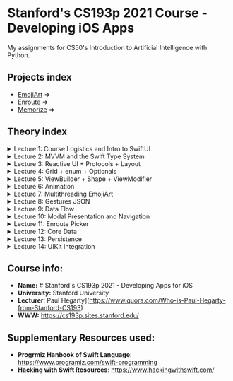 # Stanford's CS193p 2021 Course - Developing iOS Apps

My assignments for CS50's Introduction to Artificial Intelligence with Python.

## Projects index

<!--ts-->

- [EmojiArt](./EmojiArt) =>
- [Enroute](./Enroute) =>
- [Memorize](./Memorize) =>
<!--te-->

## Theory index

<details>
<summary>Lecture 1: Course Logistics and Intro to SwiftUI
</summary>

[Video](https://youtu.be/jbtqIBpUG7g)

[Slides](./documents/Slides/l1.pdf)

</details>

<details>
<summary>Lecture 2: MVVM and the Swift Type System
</summary>

[Video](https://youtu.be/4GjXq2Sr55Q)

- [MVVM](https://youtu.be/4GjXq2Sr55Q?t=40)
- [struct vs class](https://youtu.be/4GjXq2Sr55Q?t=1205)
- [Copy on write](https://youtu.be/4GjXq2Sr55Q?t=1248)
- [Generics](https://youtu.be/4GjXq2Sr55Q?t=1730)
- [Functions as Types](https://youtu.be/4GjXq2Sr55Q?t=1971)

[Slides](./documents/Slides/l2.pdf)

[Reading 1](./documents/Readings/r1.pdf)

[Assignment 1](./documents/Assignments/a1.pdf)

</details>

<details>
<summary>Lecture 3: Reactive UI + Protocols + Layout
</summary>

[Video](https://youtu.be/SIYdYpPXil4)

- [Protocols](https://youtu.be/SIYdYpPXil4?t=2065)
- [Protocols and Generics](https://youtu.be/SIYdYpPXil4?t=2694)
- [Layout](https://youtu.be/SIYdYpPXil4?t=3176)
- [GeometryReader](https://youtu.be/SIYdYpPXil4?t=4207)

[Slides](./documents/Slides/l3.pdf)

</details>

<details>
<summary>Lecture 4: Grid + enum + Optionals
</summary>

[Video](https://youtu.be/eHEeWzFP6O4)

- [@esacping](https://www.youtube.com/watch?v=eHEeWzFP6O4&feature=youtu.be&t=515)
- [enum](https://youtu.be/eHEeWzFP6O4?t=1973)
- [Optional](https://youtu.be/eHEeWzFP6O4?t=2453)
- [Equatable](https://youtu.be/eHEeWzFP6O4?t=3808)

[Slides](./documents/Slides/l4.pdf)

[Reading 2](./documents/Readings/r2.pdf)

[Assignment 2](./documents/Assignments/a2.pdf)

</details>

<details>
<summary>Lecture 5: ViewBuilder + Shape + ViewModifier
</summary>

[Video](https://www.youtube.com/watch?v=oDKDGCRdSHc)

- [private(set)](https://youtu.be/oDKDGCRdSHc?t=282)
- [@ViewBuilder](https://youtu.be/oDKDGCRdSHc?t=725)
- [Shape](https://youtu.be/oDKDGCRdSHc?t=1226)
- [ViewModifier](https://youtu.be/oDKDGCRdSHc?t=2555)

[Slides](./documents/Slides/l5.pdf)

</details>

<details>
<summary>Lecture 6: Animation
</summary>

[Video](https://www.youtube.com/watch?v=3krC2c56ceQ)

- [Property Observer](https://youtu.be/3krC2c56ceQ?t=43)
- [@State](https://youtu.be/3krC2c56ceQ?t=119)
- [Implicit("automatic") Animation](https://youtu.be/3krC2c56ceQ?t=716)
- [Explicit Animation](https://youtu.be/3krC2c56ceQ?t=1048)
- [Explicit Animation Demo](https://youtu.be/3krC2c56ceQ?t=3055)
- [Transitions](https://youtu.be/3krC2c56ceQ?t=1253)
- [AnimatableModifier](https://youtu.be/3krC2c56ceQ?t=3856)

[Slides](./documents/Slides/l6.pdf)

[Reading 3](./documents/Readings/r3.pdf)

[Assignment 3](./documents/Assignments/a3.pdf)

</details>

<details>
<summary>Lecture 7: Multithreading EmojiArt
</summary>

[Video](https://youtu.be/tmx-OwkBWxA)

- [Multithreading](https://youtu.be/tmx-OwkBWxA?t=378)
- [Threads & Queues](https://youtu.be/tmx-OwkBWxA?t=474)
- [GCD](https://youtu.be/tmx-OwkBWxA?t=716)
- [fileprivate](https://youtu.be/tmx-OwkBWxA?t=2822)

[Slides](./documents/Slides/l7.pdf)

</details>

<details>
<summary>Lecture 8: Gestures JSON
</summary>

[Video](https://youtu.be/mz-rNLWJ0bk)

- [UserDefaults](https://youtu.be/mz-rNLWJ0bk?t=175)
- [Gestures](https://youtu.be/mz-rNLWJ0bk?t=526)
- [Discrete Gestures](https://youtu.be/mz-rNLWJ0bk?t=694)
- [Non-Discrete Gestures](https://youtu.be/mz-rNLWJ0bk?t=757)
- [User Defaults won't write to disk right away](https://youtu.be/mz-rNLWJ0bk?t=2397)
- [inout gesture state](https://youtu.be/mz-rNLWJ0bk?t=3906)

[Slides](./documents/Slides/l8.pdf)

[Assignment 4](./documents/Assignments/a4.pdf)

[Assignment 5](./documents/Assignments/a5.pdf)

</details>

<details>
<summary>Lecture 9: Data Flow
</summary>

[Video](https://youtu.be/0i152oA3T3s)

- [Property Wrappers](https://youtu.be/0i152oA3T3s?t=60)
- [@State](https://youtu.be/0i152oA3T3s?t=376)
- [@ObservedObject](https://youtu.be/0i152oA3T3s?t=443)
- [@Binding](https://youtu.be/0i152oA3T3s?t=492)
- [@EnvironmentObject](https://youtu.be/0i152oA3T3s?t=746)
- [@Environment](https://youtu.be/0i152oA3T3s?t=934)
- [@Publisher](https://youtu.be/0i152oA3T3s?t=1108)
- [.sink{}/AnyCancellable](https://youtu.be/0i152oA3T3s?t=2212)
- [.onReceive{}](https://youtu.be/0i152oA3T3s?t=2570)
- [Publisher + URLSession(dataTaskPublisher)](https://youtu.be/0i152oA3T3s?t=2698)

[Slides](./documents/Slides/l9.pdf)

</details>

<details>
<summary>Lecture 10: Modal Presentation and Navigation
</summary>

[Video](https://youtu.be/CKexGQuIO7E)

- [Initialize @State var in initializer](https://youtu.be/CKexGQuIO7E?t=213)

- [Share viewmodel via @EnviromentObject](https://youtu.be/CKexGQuIO7E?t=1011)

- [Form](https://youtu.be/CKexGQuIO7E?t=1648)

- [KeyPath](https://youtu.be/CKexGQuIO7E?t=2005)

- [Hashable/Equatable/Identifiable](https://youtu.be/CKexGQuIO7E?t=3278)

- [@EnvironmentObject](https://youtu.be/CKexGQuIO7E?t=3728)

- [List](https://youtu.be/CKexGQuIO7E?t=3830)

- [Inject EnvironmentObject](https://youtu.be/CKexGQuIO7E?t=3861)

- [Navigation Link](https://youtu.be/CKexGQuIO7E?t=4033)

- [Alert](https://youtu.be/CKexGQuIO7E?t=4785)

- [Swipe to Delete](https://youtu.be/CKexGQuIO7E?t=5331)

- [Edit Mode](https://youtu.be/CKexGQuIO7E?t=5467)

- [Set environment](https://youtu.be/CKexGQuIO7E?t=5663)

- [.zIndex()](https://youtu.be/CKexGQuIO7E?t=6102)

[Slides](./documents/Slides/l10.pdf)

[Assignment 6](./documents/Assignments/a6.pdf)

</details>

<details>
<summary>Lecture 11: Enroute Picker
</summary>

[Video](https://youtu.be/fCfC6m7XUew)

- [Init a @Binding var(using \_var)](https://youtu.be/fCfC6m7XUew?t=1558)

- [Init @State with wrappedValue](https://youtu.be/fCfC6m7XUew?t=1770)

- [Picker](https://youtu.be/fCfC6m7XUew?t=1861)

- [Picker in Form](https://youtu.be/fCfC6m7XUew?t=2155)

- [Picker and .tag()](https://youtu.be/fCfC6m7XUew?t=2680)

- [Toggle in Form](https://youtu.be/fCfC6m7XUew?t=2904)

[Slides](./documents/Slides/l11.pdf)

</details>

<details>
<summary>Lecture 12: Core Data
</summary>

[Video](https://youtu.be/yOhyOpXvaec)

- [Core Data Features](https://youtu.be/yOhyOpXvaec?t=265)

- [SwiftUI Integration](https://youtu.be/yOhyOpXvaec?t=304)

- [Read/Write data](https://youtu.be/yOhyOpXvaec?t=737)

- [@FetchRequest](https://youtu.be/yOhyOpXvaec?t=1009)

- [Build Objects Graph in Core Data](https://youtu.be/yOhyOpXvaec?t=1610)

- [Fetch/Create Object](https://youtu.be/yOhyOpXvaec?t=2361)

- [NSPredicate](https://youtu.be/yOhyOpXvaec?t=2442)

- [NSSortDescriptor](https://youtu.be/yOhyOpXvaec?t=2521)

- [Deal with NSSet of one to many relationship](https://youtu.be/yOhyOpXvaec?t=3255)

- [Deal with non-optional value](https://youtu.be/yOhyOpXvaec?t=3499)

- [@FetchRequest demo](https://youtu.be/yOhyOpXvaec?t=3762)

- [Init @FetchRequest](https://youtu.be/yOhyOpXvaec?t=3926)

- [TRUEPREDICATE](https://youtu.be/yOhyOpXvaec?t=4884)

- [Crash Error: Context in environment is not connected to a persistent store coordinator](https://youtu.be/yOhyOpXvaec?t=5160)

- [Build a programmatic NSPredicate](https://youtu.be/yOhyOpXvaec?t=5406)

[Slides](./documents/Slides/l12.pdf)

</details>

<details>
<summary>Lecture 13: Persistence
</summary>

[Video](https://youtu.be/fTNPRhGGP-0)

- [Persistence Overview](https://youtu.be/fTNPRhGGP-0?t=112)
- [Cloud Kit](https://youtu.be/fTNPRhGGP-0?t=332)
- [Create a record in Cloud Kit](https://youtu.be/fTNPRhGGP-0?t=840)
- [Query for records](https://youtu.be/fTNPRhGGP-0?t=1173)
- [File System](https://youtu.be/fTNPRhGGP-0?t=1319)
- [Sandbox](https://youtu.be/fTNPRhGGP-0?t=1452)
- [File Manager](https://youtu.be/fTNPRhGGP-0?t=1610)

[Slides](./documents/Slides/l13.pdf)

</details>

<details>
<summary>Lecture 14: UIKit Integration
</summary>

[Video](https://youtu.be/GRX5Dha_Clw)

[Slides](./documents/Slides/l14.pdf)

</details>

## Course info:

- **Name:** # Stanford's CS193p 2021 - Developing Apps for iOS
- **University:** Stanford University
- **Lecturer**: Paul Hegarty](https://www.quora.com/Who-is-Paul-Hegarty-from-Stanford-CS193)
- **WWW:** https://cs193p.sites.stanford.edu/

## Supplementary Resources used:

- **Progrmiz Hanbook of Swift Language**: https://www.programiz.com/swift-programming
- **Hacking with Swift Resources**: https://www.hackingwithswift.com/
